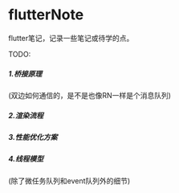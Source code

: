 # flutterNote
flutter笔记，记录一些笔记或待学的点。

TODO:

##### 1.桥接原理

(双边如何通信的，是不是也像RN一样是个消息队列)

##### 2.渲染流程



##### 3.性能优化方案



##### 4.线程模型

(除了微任务队列和event队列外的细节)
